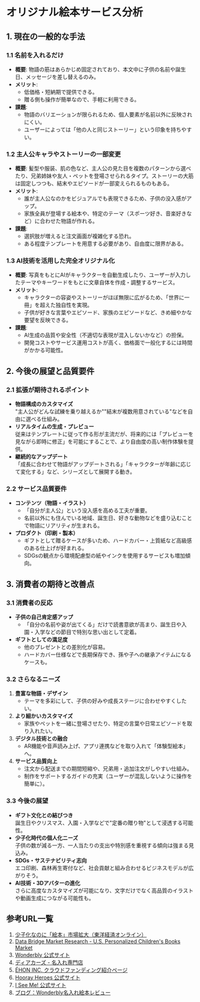 # オリジナル絵本サービス分析

## 1. 現在の一般的な手法

### 1.1 名前を入れるだけ
- **概要**: 物語の筋はあらかじめ固定されており、本文中に子供の名前や誕生日、メッセージを差し替えるのみ。  
- **メリット**:  
  - 低価格・短納期で提供できる。  
  - 贈る側も操作が簡単なので、手軽に利用できる。  
- **課題**:  
  - 物語のバリエーションが限られるため、個人要素が名前以外に反映されにくい。  
  - ユーザーによっては「他の人と同じストーリー」という印象を持ちやすい。

### 1.2 主人公キャラやストーリーの一部変更
- **概要**: 髪型や服装、肌の色など、主人公の見た目を複数のパターンから選べたり、兄弟姉妹や友人・ペットを登場させられるタイプ。ストーリーの大筋は固定しつつも、結末やエピソードが一部変えられるものもある。  
- **メリット**:  
  - 誰が主人公なのかをビジュアルでも表現できるため、子供の没入感がアップ。  
  - 家族全員が登場する絵本や、特定のテーマ（スポーツ好き、音楽好きなど）に合わせた物語が作れる。  
- **課題**:  
  - 選択肢が増えると注文画面が複雑化する恐れ。  
  - ある程度テンプレートを用意する必要があり、自由度に限界がある。

### 1.3 AI技術を活用した完全オリジナル化
- **概要**: 写真をもとにAIがキャラクターを自動生成したり、ユーザーが入力したテーマやキーワードをもとに文章自体を作成・調整するサービス。  
- **メリット**:  
  - キャラクターの容姿やストーリーがほぼ無限に広がるため、「世界に一冊」を超えた独自性を実現。  
  - 子供が好きな言葉やエピソード、家族のエピソードなど、きめ細やかな要望を反映できる。  
- **課題**:  
  - AI生成の品質や安全性（不適切な表現が混入しないかなど）の担保。  
  - 開発コストやサービス運用コストが高く、価格面で一般化するには時間がかかる可能性。

## 2. 今後の展望と品質要件

### 2.1 拡張が期待されるポイント
- **物語構成のカスタマイズ**  
  "主人公がどんな試練を乗り越えるか""結末が複数用意されている"などを自由に選べる仕組み。  
- **リアルタイムの生成・プレビュー**  
  従来はテンプレートに従って作る形が主流だが、将来的には「プレビューを見ながら即時に修正」を可能にすることで、より自由度の高い制作体験を提供。  
- **継続的なアップデート**  
  「成長に合わせて物語がアップデートされる」「キャラクターが年齢に応じて変化する」など、シリーズとして展開する動き。  

### 2.2 サービス品質要件
- **コンテンツ（物語・イラスト）**  
  - 「自分が主人公」という没入感を高める工夫が重要。  
  - 名前以外にも住んでいる地域、誕生日、好きな動物などを盛り込むことで物語にリアリティが生まれる。
- **プロダクト（印刷・製本）**  
  - ギフトとして贈るケースが多いため、ハードカバー・上質紙など高級感のある仕上げが好まれる。  
  - SDGsの観点から環境配慮型の紙やインクを使用するサービスも増加傾向。

## 3. 消費者の期待と改善点

### 3.1 消費者の反応
- **子供の自己肯定感アップ**  
  - 「自分の名前や姿が出てくる」だけで読書意欲が高まり、誕生日や入園・入学などの節目で特別な思い出として定着。  
- **ギフトとしての満足度**  
  - 他のプレゼントとの差別化が容易。  
  - ハードカバー仕様などで長期保存でき、孫や子への継承アイテムになるケースも。

### 3.2 さらなるニーズ
1. **豊富な物語・デザイン**  
   - テーマを多彩にして、子供の好みや成長ステージに合わせやすくしたい。  
2. **より細かいカスタマイズ**  
   - 家族やペットを一緒に登場させたり、特定の言葉や日常エピソードを取り入れたい。  
3. **デジタル技術との融合**  
   - AR機能や音声読み上げ、アプリ連携などを取り入れて「体験型絵本」へ。  
4. **サービス品質向上**  
   - 注文から配送までの期間短縮や、兄弟用・追加注文がしやすい仕組み。  
   - 制作をサポートするガイドの充実（ユーザーが混乱しないように操作を簡単に）。

### 3.3 今後の展望
- **ギフト文化との結びつき**  
  誕生日やクリスマス、入園・入学などで"定番の贈り物"として浸透する可能性。  
- **少子化時代の個人化ニーズ**  
  子供の数が減る一方、一人当たりの支出や特別感を重視する傾向は強まる見込み。  
- **SDGs・サステナビリティ志向**  
  エコ印刷、森林再生寄付など、社会貢献と組み合わせるビジネスモデルが広がりそう。  
- **AI技術・3Dアバターの進化**  
  さらに高度なカスタマイズが可能になり、文字だけでなく高品質のイラストや動画生成につながる可能性も。

## 参考URL一覧

1. [少子化なのに「絵本」市場拡大（東洋経済オンライン）](https://toyokeizai.net)  
2. [Data Bridge Market Research - U.S. Personalized Children's Books Market](https://www.databridgemarketresearch.com)  
3. [Wonderbly 公式サイト](https://www.wonderbly.com)  
4. [ディアカーズ - 名入れ専門店](https://dearcards.com)  
5. [ÉHON INC. クラウドファンディング紹介ページ](https://camp-fire.jp/projects/view/XXXXXX)  
6. [Hooray Heroes 公式サイト](https://hooray-heroes.com)  
7. [I See Me! 公式サイト](https://www.iseeme.com)  
8. [ブログ：Wonderbly名入れ絵本レビュー](https://example.com/wonderbly-review)
